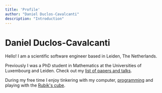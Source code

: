 ```yaml
---
title: 'Profile'
author: "Daniel Duclos-Cavalcanti"
description: "Introduction"
---
```


# Daniel Duclos-Cavalcanti

Hello! I am a scientific software engineer based in Leiden, The Netherlands.

Previously I was a PhD student in Mathematics at the Universities of
Luxembourg and Leiden. Check out my [list of papers and talks](research).

During my free time I enjoy tinkering with my computer, [programming](git)
and playing with the [Rubik's cube](speedcubing).
